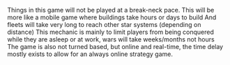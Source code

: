 Things in this game will not be played at a break-neck pace. This will be more like a mobile game where buildings take hours or days to build
And fleets will take very long to reach other star systems (depending on distance)
This mechanic is mainly to limit players from being conquered while they are asleep or at work, wars will take weeks/months not hours 
The game is also not turned based, but online and real-time, the time delay mostly exists to allow for an always online strategy game.